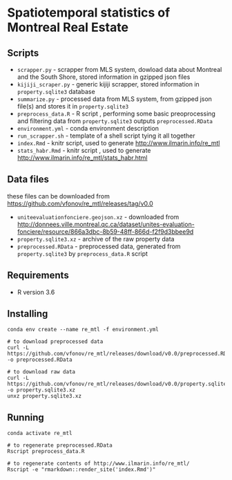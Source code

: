 # Spatiotemporal statistics of Montreal Real Estate

## Scripts
- `scrapper.py` - scrapper from MLS system, dowload data about Montreal and the South Shore, stored information in gzipped json files
- `kijiji_scraper.py` - generic kijiji scrapper, stored information in `property.sqlite3` database
- `summarize.py` - processed data from MLS system, from gzipped json file(s) and stores it in `property.sqlite3`
- `preprocess_data.R` - R script , performing some basic preoprocessing and filtering data from `property.sqlite3` outputs `preprocessed.RData`
- `environment.yml` - conda environment description
- `run_scrapper.sh` - template of a shell script tying it all together
- `index.Rmd` - knitr script, used to generate http://www.ilmarin.info/re_mtl
- `stats_habr.Rmd` - knitr script , used to generate http://www.ilmarin.info/re_mtl/stats_habr.html

## Data files
these files can be downloaded from https://github.com/vfonov/re_mtl/releases/tag/v0.0 
- `uniteevaluationfonciere.geojson.xz` - downloaded from http://donnees.ville.montreal.qc.ca/dataset/unites-evaluation-fonciere/resource/866a3dbc-8b59-48ff-866d-f2f9d3bbee9d
- `property.sqlite3.xz` - archive of the raw property data
- `preprocessed.RData` - preprocessed data, generated from `property.sqlite3` by `preprocess_data.R` script

## Requirements
- R version 3.6

## Installing
```
conda env create --name re_mtl -f environment.yml

# to download preprocessed data
curl -L https://github.com/vfonov/re_mtl/releases/download/v0.0/preprocessed.RData -o preprocessed.RData

# to download raw data
curl -L https://github.com/vfonov/re_mtl/releases/download/v0.0/property.sqlite3.xz -o property.sqlite3.xz
unxz property.sqlite3.xz 

```

## Running
```
conda activate re_mtl

# to regenerate preprocessed.RData
Rscript preprocess_data.R

# to regenerate contents of http://www.ilmarin.info/re_mtl/
Rscript -e "rmarkdown::render_site('index.Rmd')" 
```
